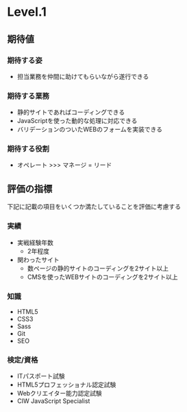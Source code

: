 Level.1
===

期待値
---

### 期待する姿

- 担当業務を仲間に助けてもらいながら遂行できる

### 期待する業務

- 静的サイトであればコーディングできる
- JavaScriptを使った動的な処理に対応できる
- バリデーションのついたWEBのフォームを実装できる

### 期待する役割

- オペレート >>> マネージ = リード

評価の指標
---

下記に記載の項目をいくつか満たしていることを評価に考慮する

### 実績

- 実戦経験年数
  - 2年程度
- 関わったサイト
  - 数ページの静的サイトのコーディングを2サイト以上
  - CMSを使ったWEBサイトのコーディングを2サイト以上

### 知識

- HTML5
- CSS3
- Sass
- Git
- SEO

### 検定/資格

- ITパスポート試験
- HTML5プロフェッショナル認定試験
- Webクリエイター能力認定試験
- CIW JavaScript Specialist
